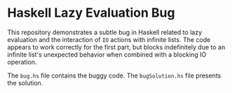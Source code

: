 # Haskell Lazy Evaluation Bug

This repository demonstrates a subtle bug in Haskell related to lazy evaluation and the interaction of `IO` actions with infinite lists. The code appears to work correctly for the first part, but blocks indefinitely due to an infinite list's unexpected behavior when combined with a blocking IO operation.

The `bug.hs` file contains the buggy code.  The `bugSolution.hs` file presents the solution.